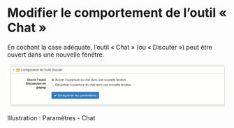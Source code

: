 # Modifier le comportement de l’outil « Chat »

En cochant la case adéquate, l’outil « Chat » \(ou « Discuter »\) peut être ouvert dans une nouvelle fenêtre.

![](../../.gitbook/assets/image267%20%281%29.png)

Illustration : Paramètres - Chat

